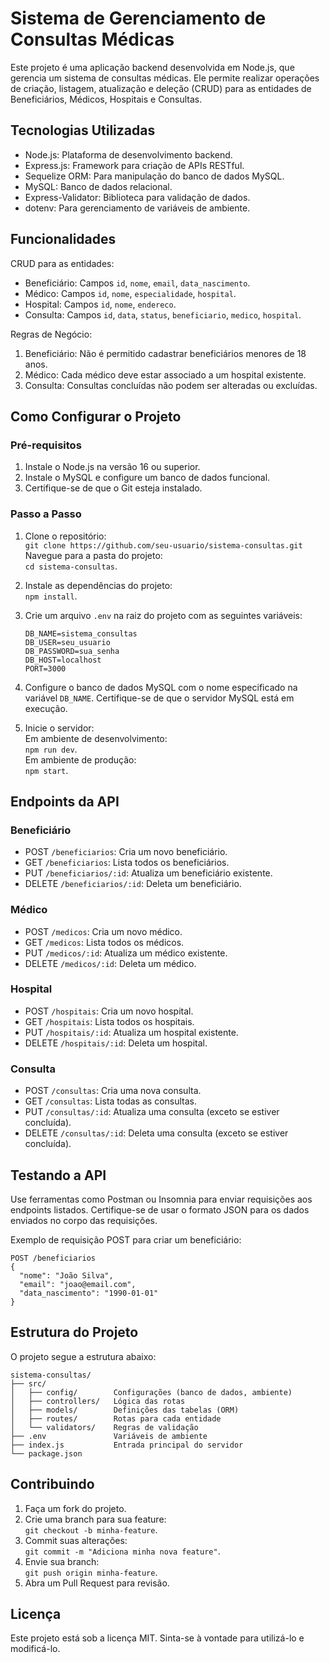 
# Sistema de Gerenciamento de Consultas Médicas

Este projeto é uma aplicação backend desenvolvida em Node.js, que gerencia um sistema de consultas médicas. Ele permite realizar operações de criação, listagem, atualização e deleção (CRUD) para as entidades de Beneficiários, Médicos, Hospitais e Consultas.

## Tecnologias Utilizadas

- Node.js: Plataforma de desenvolvimento backend.
- Express.js: Framework para criação de APIs RESTful.
- Sequelize ORM: Para manipulação do banco de dados MySQL.
- MySQL: Banco de dados relacional.
- Express-Validator: Biblioteca para validação de dados.
- dotenv: Para gerenciamento de variáveis de ambiente.

## Funcionalidades

CRUD para as entidades:
- Beneficiário: Campos `id`, `nome`, `email`, `data_nascimento`.
- Médico: Campos `id`, `nome`, `especialidade`, `hospital`.
- Hospital: Campos `id`, `nome`, `endereco`.
- Consulta: Campos `id`, `data`, `status`, `beneficiario`, `medico`, `hospital`.

Regras de Negócio:
1. Beneficiário: Não é permitido cadastrar beneficiários menores de 18 anos.
2. Médico: Cada médico deve estar associado a um hospital existente.
3. Consulta: Consultas concluídas não podem ser alteradas ou excluídas.

## Como Configurar o Projeto

### Pré-requisitos
1. Instale o Node.js na versão 16 ou superior.
2. Instale o MySQL e configure um banco de dados funcional.
3. Certifique-se de que o Git esteja instalado.

### Passo a Passo

1. Clone o repositório:  
   `git clone https://github.com/seu-usuario/sistema-consultas.git`  
   Navegue para a pasta do projeto:  
   `cd sistema-consultas`.

2. Instale as dependências do projeto:  
   `npm install`.

3. Crie um arquivo `.env` na raiz do projeto com as seguintes variáveis:  
   ```
   DB_NAME=sistema_consultas
   DB_USER=seu_usuario
   DB_PASSWORD=sua_senha
   DB_HOST=localhost
   PORT=3000
   ```

4. Configure o banco de dados MySQL com o nome especificado na variável `DB_NAME`. Certifique-se de que o servidor MySQL está em execução.

5. Inicie o servidor:  
   Em ambiente de desenvolvimento:  
   `npm run dev`.  
   Em ambiente de produção:  
   `npm start`.

## Endpoints da API

### Beneficiário
- POST `/beneficiarios`: Cria um novo beneficiário.
- GET `/beneficiarios`: Lista todos os beneficiários.
- PUT `/beneficiarios/:id`: Atualiza um beneficiário existente.
- DELETE `/beneficiarios/:id`: Deleta um beneficiário.

### Médico
- POST `/medicos`: Cria um novo médico.
- GET `/medicos`: Lista todos os médicos.
- PUT `/medicos/:id`: Atualiza um médico existente.
- DELETE `/medicos/:id`: Deleta um médico.

### Hospital
- POST `/hospitais`: Cria um novo hospital.
- GET `/hospitais`: Lista todos os hospitais.
- PUT `/hospitais/:id`: Atualiza um hospital existente.
- DELETE `/hospitais/:id`: Deleta um hospital.

### Consulta
- POST `/consultas`: Cria uma nova consulta.
- GET `/consultas`: Lista todas as consultas.
- PUT `/consultas/:id`: Atualiza uma consulta (exceto se estiver concluída).
- DELETE `/consultas/:id`: Deleta uma consulta (exceto se estiver concluída).

## Testando a API

Use ferramentas como Postman ou Insomnia para enviar requisições aos endpoints listados. Certifique-se de usar o formato JSON para os dados enviados no corpo das requisições.

Exemplo de requisição POST para criar um beneficiário:
```
POST /beneficiarios
{
  "nome": "João Silva",
  "email": "joao@email.com",
  "data_nascimento": "1990-01-01"
}
```

## Estrutura do Projeto

O projeto segue a estrutura abaixo:

```
sistema-consultas/
├── src/
│   ├── config/        Configurações (banco de dados, ambiente)
│   ├── controllers/   Lógica das rotas
│   ├── models/        Definições das tabelas (ORM)
│   ├── routes/        Rotas para cada entidade
│   └── validators/    Regras de validação
├── .env               Variáveis de ambiente
├── index.js           Entrada principal do servidor
└── package.json
```

## Contribuindo

1. Faça um fork do projeto.  
2. Crie uma branch para sua feature:  
   `git checkout -b minha-feature`.  
3. Commit suas alterações:  
   `git commit -m "Adiciona minha nova feature"`.  
4. Envie sua branch:  
   `git push origin minha-feature`.  
5. Abra um Pull Request para revisão.

## Licença

Este projeto está sob a licença MIT. Sinta-se à vontade para utilizá-lo e modificá-lo.
